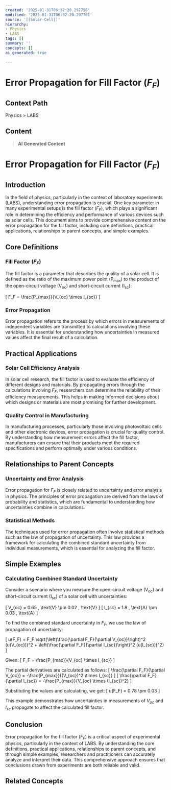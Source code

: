 ```yaml
---
created: '2025-01-31T06:32:20.297756'
modified: '2025-01-31T06:32:20.297761'
source: '[[Solar-Cell]]'
hierarchy:
- Physics
- LABS
tags: []
summary: ''
concepts: []
ai_generated: true

---
```


# Error Propagation for Fill Factor $(F_F)$

## Context Path
Physics > LABS

## Content
> **AI Generated Content**
 # Error Propagation for Fill Factor $(F_F)$

## Introduction

In the field of physics, particularly in the context of laboratory experiments (LABS), understanding error propagation is crucial. One key parameter in many experimental setups is the fill factor $(F_F)$, which plays a significant role in determining the efficiency and performance of various devices such as solar cells. This document aims to provide comprehensive content on the error propagation for the fill factor, including core definitions, practical applications, relationships to parent concepts, and simple examples.

## Core Definitions

### Fill Factor $(F_F)$

The fill factor is a parameter that describes the quality of a solar cell. It is defined as the ratio of the maximum power point (P<sub>max</sub>) to the product of the open-circuit voltage (V<sub>oc</sub>) and short-circuit current (I<sub>sc</sub>):

\[ F_F = \frac{P_{max}}{V_{oc} \times I_{sc}} \]

### Error Propagation

Error propagation refers to the process by which errors in measurements of independent variables are transmitted to calculations involving these variables. It is essential for understanding how uncertainties in measured values affect the final result of a calculation.

## Practical Applications

### Solar Cell Efficiency Analysis

In solar cell research, the fill factor is used to evaluate the efficiency of different designs and materials. By propagating errors through the calculations involving $F_F$, researchers can determine the reliability of their efficiency measurements. This helps in making informed decisions about which designs or materials are most promising for further development.

### Quality Control in Manufacturing

In manufacturing processes, particularly those involving photovoltaic cells and other electronic devices, error propagation is crucial for quality control. By understanding how measurement errors affect the fill factor, manufacturers can ensure that their products meet the required specifications and perform optimally under various conditions.

## Relationships to Parent Concepts

### Uncertainty and Error Analysis

Error propagation for $F_F$ is closely related to uncertainty and error analysis in physics. The principles of error propagation are derived from the laws of probability and statistics, which are fundamental to understanding how uncertainties combine in calculations.

### Statistical Methods

The techniques used for error propagation often involve statistical methods such as the law of propagation of uncertainty. This law provides a framework for calculating the combined standard uncertainty from individual measurements, which is essential for analyzing the fill factor.

## Simple Examples

### Calculating Combined Standard Uncertainty

Consider a scenario where you measure the open-circuit voltage (V<sub>oc</sub>) and short-circuit current (I<sub>sc</sub>) of a solar cell with uncertainties:

\[ V_{oc} = 0.65 \, \text{V} \pm 0.02 \, \text{V} \]
\[ I_{sc} = 1.8 \, \text{A} \pm 0.03 \, \text{A} \]

To find the combined standard uncertainty in $F_F$, we use the law of propagation of uncertainty:

\[ u(F_F) = F_F \sqrt{\left(\frac{\partial F_F}{\partial V_{oc}}\right)^2 (u(V_{oc}))^2 + \left(\frac{\partial F_F}{\partial I_{sc}}\right)^2 (u(I_{sc}))^2} \]

Given:
\[ F_F = \frac{P_{max}}{V_{oc} \times I_{sc}} \]

The partial derivatives are calculated as follows:
\[ \frac{\partial F_F}{\partial V_{oc}} = -\frac{P_{max}}{(V_{oc})^2 \times I_{sc}} \]
\[ \frac{\partial F_F}{\partial I_{sc}} = -\frac{P_{max}}{V_{oc} \times (I_{sc})^2} \]

Substituting the values and calculating, we get:
\[ u(F_F) = 0.78 \pm 0.03 \]

This example demonstrates how uncertainties in measurements of $V_{oc}$ and $I_{sc}$ propagate to affect the calculated fill factor.

## Conclusion

Error propagation for the fill factor $(F_F)$ is a critical aspect of experimental physics, particularly in the context of LABS. By understanding the core definitions, practical applications, relationships to parent concepts, and through simple examples, researchers and practitioners can accurately analyze and interpret their data. This comprehensive approach ensures that conclusions drawn from experiments are both reliable and valid.

## Related Concepts
